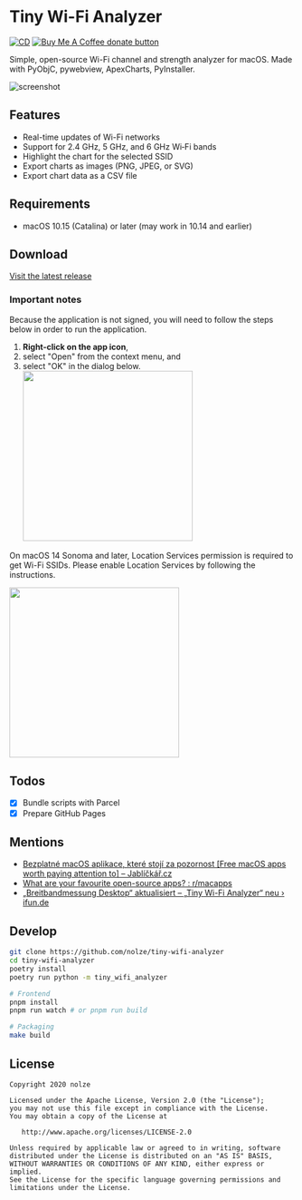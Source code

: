# Tiny Wi-Fi Analyzer

[![CD](https://github.com/nolze/tiny-wifi-analyzer/workflows/CD/badge.svg)](https://github.com/nolze/tiny-wifi-analyzer/actions?query=workflow%3ACD)
<a href="https://www.buymeacoffee.com/nolze" title="Donate to this project using Buy Me A Coffee"><img src="https://img.shields.io/badge/Buy%20Me%20A%20Coffee-donate-orange.svg" alt="Buy Me A Coffee donate button" /></a>

Simple, open-source Wi-Fi channel and strength analyzer for macOS.
Made with PyObjC, pywebview, ApexCharts, PyInstaller.

![screenshot](assets/screenshot.png)

## Features

* Real-time updates of Wi-Fi networks
* Support for 2.4 GHz, 5 GHz, and 6 GHz Wi‑Fi bands
* Highlight the chart for the selected SSID
* Export charts as images (PNG, JPEG, or SVG)
* Export chart data as a CSV file

## Requirements

* macOS 10.15 (Catalina) or later (may work in 10.14 and earlier)

## Download

[Visit the latest release](https://github.com/nolze/tiny-wifi-analyzer/releases/latest/)

### Important notes

Because the application is not signed, you will need to follow the steps below in order to run the application.

1. **Right-click on the app icon**,
2. select "Open" from the context menu, and
3. select "OK" in the dialog below.\
   <img src="https://user-images.githubusercontent.com/291323/179491872-3a9e6c4c-b8cb-4081-ac88-bd1817d6ba4d.png" width="300px" />

On macOS 14 Sonoma and later, Location Services permission is required to get Wi-Fi SSIDs.
Please enable Location Services by following the instructions.

<img src="https://github.com/user-attachments/assets/6010dd62-ef82-4bfb-96ac-a75f22ab0adf" width="300px" />

## Todos

* [x] Bundle scripts with Parcel
* [x] Prepare GitHub Pages

## Mentions

- [Bezplatné macOS aplikace, které stojí za pozornost [Free macOS apps worth paying attention to] – Jablíčkář.cz](https://jablickar.cz/bezplatne-macos-aplikace-ktere-stoji-za-pozornost-stredove-tlacitko-prepinani-aplikaci-a-virtualizace/4/)
- [What are your favourite open-source apps? : r/macapps](https://www.reddit.com/r/macapps/comments/140bl4x/comment/jmx1o5g/)
- [„Breitbandmessung Desktop“ aktualisiert – „Tiny Wi-Fi Analyzer“ neu › ifun.de](https://www.ifun.de/breitbandmessung-desktop-aktualisiert-tiny-wi-fi-analyzer-neu-248571/)

## Develop

```sh
git clone https://github.com/nolze/tiny-wifi-analyzer
cd tiny-wifi-analyzer
poetry install
poetry run python -m tiny_wifi_analyzer

# Frontend
pnpm install
pnpm run watch # or pnpm run build

# Packaging
make build
```

## License

```
Copyright 2020 nolze

Licensed under the Apache License, Version 2.0 (the "License");
you may not use this file except in compliance with the License.
You may obtain a copy of the License at

   http://www.apache.org/licenses/LICENSE-2.0

Unless required by applicable law or agreed to in writing, software
distributed under the License is distributed on an "AS IS" BASIS,
WITHOUT WARRANTIES OR CONDITIONS OF ANY KIND, either express or implied.
See the License for the specific language governing permissions and
limitations under the License.
```

